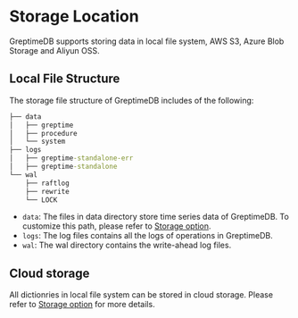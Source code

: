 # Storage Location

GreptimeDB supports storing data in local file system, AWS S3, Azure Blob Storage and Aliyun OSS.

## Local File Structure

The storage file structure of GreptimeDB includes of the following:

```cmd
├── data
│   ├── greptime
│   ├── procedure
│   └── system
├── logs
│   ├── greptime-standalone-err
│   ├── greptime-standalone
└── wal
    ├── raftlog
    ├── rewrite
    └── LOCK
```

- `data`: The files in data directory store time series data of GreptimeDB. To customize this path, please refer to [Storage option](../operations/configuration.md#storage-option).
- `logs`: The log files contains all the logs of operations in GreptimeDB.
- `wal`: The wal directory contains the write-ahead log files.

## Cloud storage

All dictionries in local file system can be stored in cloud storage. Please refer to [Storage option](../operations/configuration.md#storage-option) for more details.
